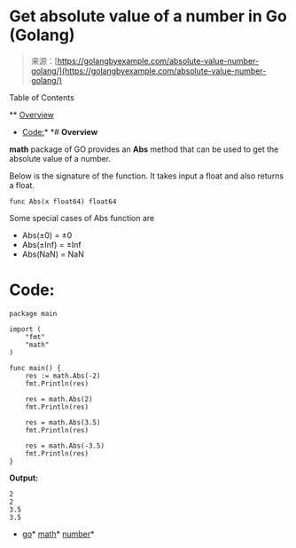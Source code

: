<!--yml
category: 未分类
date: 2024-10-13 06:14:56
-->

# Get absolute value of a number in Go (Golang)

> 来源：[https://golangbyexample.com/absolute-value-number-golang/](https://golangbyexample.com/absolute-value-number-golang/)

Table of Contents

 **   [Overview](#Overview "Overview")
*   [Code:](#Code "Code:")*  *# **Overview**

**math** package of GO provides an **Abs** method that can be used to get the absolute value of a number.

Below is the signature of the function. It takes input a float and also returns a float.

```
func Abs(x float64) float64
```

Some special cases of Abs function are

*   Abs(±0) = ±0
*   Abs(±Inf) = ±Inf
*   Abs(NaN) = NaN

# **Code:**

```
package main

import (
    "fmt"
    "math"
)

func main() {
    res := math.Abs(-2)
    fmt.Println(res)

    res = math.Abs(2)
    fmt.Println(res)

    res = math.Abs(3.5)
    fmt.Println(res)

    res = math.Abs(-3.5)
    fmt.Println(res)
}
```

**Output:**

```
2
2
3.5
3.5
```

*   [go](https://golangbyexample.com/tag/go/)*   [math](https://golangbyexample.com/tag/math/)*   [number](https://golangbyexample.com/tag/number/)*